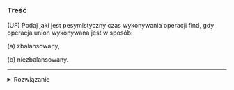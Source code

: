 ### Treść
(UF)
Podaj jaki jest pesymistyczny czas wykonywania operacji find, gdy operacja union wykonywana
jest w sposób:

(a) zbalansowany,

(b) niezbalansowany.

------
<details><summary>Rozwiązanie</summary>
<p>
    
#### (a) 
O(n)

#### (b) 
O(logn)

zrobione przez Wojciech ”Sushi” Jasiński
